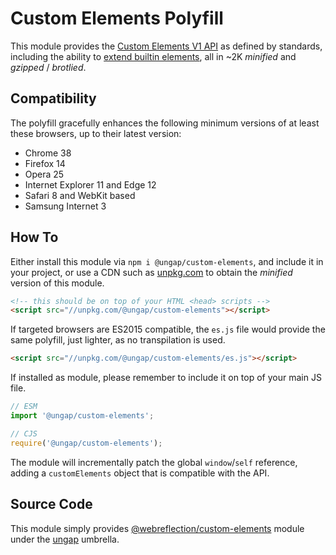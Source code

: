 # Custom Elements Polyfill

This module provides the [Custom Elements V1 API](https://html.spec.whatwg.org/multipage/custom-elements.html#custom-elements-api) as defined by standards, including the ability to [extend builtin elements](https://html.spec.whatwg.org/multipage/custom-elements.html#custom-elements-customized-builtin-example), all in ~2K _minified_ and _gzipped_ / _brotlied_.


## Compatibility

The polyfill gracefully enhances the following minimum versions of at least these browsers, up to their latest version:

  * Chrome 38
  * Firefox 14
  * Opera 25
  * Internet Explorer 11 and Edge 12
  * Safari 8 and WebKit based
  * Samsung Internet 3


## How To

Either install this module via `npm i @ungap/custom-elements`, and include it in your project, or use a CDN such as [unpkg.com](https://unpkg.com/@ungap/custom-elements) to obtain the _minified_ version of this module.

```html
<!-- this should be on top of your HTML <head> scripts -->
<script src="//unpkg.com/@ungap/custom-elements"></script>
```

If targeted browsers are ES2015 compatible, the `es.js` file would provide the same polyfill, just lighter, as no transpilation is used.

```html
<script src="//unpkg.com/@ungap/custom-elements/es.js"></script>
```



If installed as module, please remember to include it on top of your main JS file.

```js
// ESM
import '@ungap/custom-elements';

// CJS
require('@ungap/custom-elements');
```

The module will incrementally patch the global `window`/`self` reference, adding a `customElements` object that is compatible with the API.


## Source Code

This module simply provides [@webreflection/custom-elements](https://github.com/WebReflection/custom-elements#readme) module under the [ungap](https://ungap.github.io/) umbrella.
